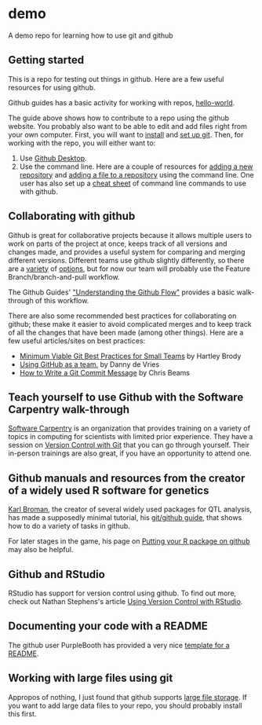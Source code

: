 # demo
A demo repo for learning how to use git and github

## Getting started
This is a repo for testing out things in github. Here are a few useful resources for using github.

Github guides has a basic activity for working with repos, [hello-world](https://guides.github.com/activities/hello-world/).

The guide above shows how to contribute to a repo using the github website. You probably also want to be able to edit and add files right from your own computer. First, you will want to [install](https://git-scm.com/book/en/v2/Getting-Started-Installing-Git) and [set up git](https://help.github.com/articles/set-up-git/). Then, for working with the repo, you will either want to:

1) Use [Github Desktop](https://help.github.com/desktop/guides/contributing-to-projects/).
2) Use the command line. Here are a couple of resources for [adding a new repository](https://help.github.com/articles/adding-an-existing-project-to-github-using-the-command-line/) and [adding a file to a repository](https://help.github.com/articles/adding-a-file-to-a-repository-using-the-command-line/) using the command line. One user has also set up a [cheat sheet](https://gist.github.com/davfre/8313299) of command line commands to use with github. 

## Collaborating with github
Github is great for collaborative projects because it allows multiple users to work on parts of the project at once, keeps track of all versions and changes made, and provides a useful system for comparing and merging different versions. Different teams use github slightly differently, so there are a [variety](https://www.atlassian.com/git/tutorials/comparing-workflows) of [options](http://www.goring.org/resources/project-management.html), but for now our team will probably use the Feature Branch/branch-and-pull workflow.

The Github Guides' ["Understanding the Github Flow"](https://guides.github.com/introduction/flow/index.html) provides a basic walk-through of this workflow.

There are also some recommended best practices for collaborating on github; these make it easier to avoid complicated merges and to keep track of all the changes that have been made (among other things). Here are a few useful articles/sites on best practices:
* [Minimum Viable Git Best Practices for Small Teams](https://blog.hartleybrody.com/git-small-teams/) by Hartley Brody
* [Using GitHub as a team.](https://medium.com/@dandevri/using-github-as-a-team-61f189eaa8ff) by Danny de Vries
* [How to Write a Git Commit Message](https://chris.beams.io/posts/git-commit/) by Chris Beams

## Teach yourself to use Github with the Software Carpentry walk-through
[Software Carpentry](https://software-carpentry.org/) is an organization that provides training on a variety of topics in computing for scientists with limited prior experience. They have a session on [Version Control with Git](https://swcarpentry.github.io/git-novice/) that you can go through yourself. Their in-person trainings are also great, if you have an opportunity to attend one.

## Github manuals and resources from the creator of a widely used R software for genetics
[Karl Broman](http://kbroman.org/), the creator of several widely used packages for QTL analysis, has made a supposedly minimal tutorial, his [git/github guide](http://kbroman.org/github_tutorial/), that shows how to do a variety of tasks in github.

For later stages in the game, his page on [Putting your R package on github](http://kbroman.org/pkg_primer/pages/github.html) may also be helpful.

## Github and RStudio
RStudio has support for version control using github. To find out more, check out Nathan Stephens's article [Using Version Control with RStudio](https://support.rstudio.com/hc/en-us/articles/200532077-Version-Control-with-Git-and-SVN).

## Documenting your code with a README
The github user PurpleBooth has provided a very nice [template for a README](https://gist.github.com/PurpleBooth/109311bb0361f32d87a2).

## Working with large files using git
Appropos of nothing, I just found that github supports [large file storage](https://git-lfs.github.com/?utm_source=github_site&utm_medium=blog&utm_campaign=gitlfs). If you want to add large data files to your repo, you should probably install this first.


